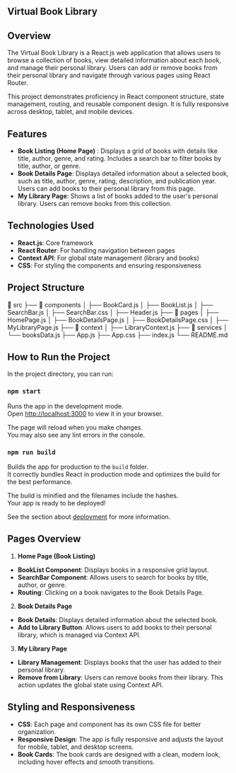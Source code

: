 ## Virtual Book Library
## Overview
The Virtual Book Library is a React.js web application that allows users to browse a collection of books, view detailed information about each book, and manage their personal library. Users can add or remove books from their personal library and navigate through various pages using React Router.

This project demonstrates proficiency in React component structure, state management, routing, and reusable component design. It is fully responsive across desktop, tablet, and mobile devices.

## Features
- **Book Listing (Home Page)** : Displays a grid of books with details like title, author, genre, and rating. Includes a search bar to filter books by title, author, or genre.
- **Book Details Page**: Displays detailed information about a selected book, such as title, author, genre, rating, description, and publication year. Users can add books to their personal library from this page.
- **My Library Page**: Shows a list of books added to the user's personal library. Users can remove books from this collection.

## Technologies Used
- **React.js**: Core framework
- **React Router**: For handling navigation between pages
- **Context API**: For global state management (library and books)
- **CSS**: For styling the components and ensuring responsiveness

## Project Structure
📁 src
├── 📁 components
│   ├── BookCard.js
│   ├── BookList.js
│   ├── SearchBar.js
│   ├── SearchBar.css
│   ├── Header.js
├── 📁 pages
│   ├── HomePage.js
│   ├── BookDetailsPage.js
│   ├── BookDetailsPage.css
│   ├── MyLibraryPage.js
├── 📁 context
│   ├── LibraryContext.js
├── 📁 services
│   └── booksData.js
├── App.js
├── App.css
├── index.js
└── README.md


## How to Run the Project

In the project directory, you can run:

### `npm start`

Runs the app in the development mode.\
Open [http://localhost:3000](http://localhost:3000) to view it in your browser.

The page will reload when you make changes.\
You may also see any lint errors in the console.

### `npm run build`

Builds the app for production to the `build` folder.\
It correctly bundles React in production mode and optimizes the build for the best performance.

The build is minified and the filenames include the hashes.\
Your app is ready to be deployed!

See the section about [deployment](https://facebook.github.io/create-react-app/docs/deployment) for more information.

## Pages Overview
1. **Home Page (Book Listing)**
- **BookList Component**: Displays books in a responsive grid layout.
- **SearchBar Component**: Allows users to search for books by title, author, or genre.
- **Routing**: Clicking on a book navigates to the Book Details Page.
2. **Book Details Page**
- **Book Details**: Displays detailed information about the selected book.
- **Add to Library Button**: Allows users to add books to their personal library, which is managed via Context API.
3. **My Library Page**
- **Library Management**: Displays books that the user has added to their personal library.
- **Remove from Library**: Users can remove books from their library. This action updates the global state using Context API.

## Styling and Responsiveness
- **CSS**: Each page and component has its own CSS file for better organization.
- **Responsive Design**: The app is fully responsive and adjusts the layout for mobile, tablet, and desktop screens.
- **Book Cards**: The book cards are designed with a clean, modern look, including hover effects and smooth transitions.